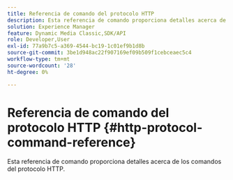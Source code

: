 ```yaml
---
title: Referencia de comando del protocolo HTTP
description: Esta referencia de comando proporciona detalles acerca de los comandos del protocolo HTTP.
solution: Experience Manager
feature: Dynamic Media Classic,SDK/API
role: Developer,User
exl-id: 77a9b7c5-a369-4544-bc19-1c01ef9b1d8b
source-git-commit: 3be1d948ac22f907169ef09b509f1cebceaec5c4
workflow-type: tm+mt
source-wordcount: '28'
ht-degree: 0%

---
```


# Referencia de comando del protocolo HTTP {#http-protocol-command-reference}

Esta referencia de comando proporciona detalles acerca de los comandos del protocolo HTTP.
